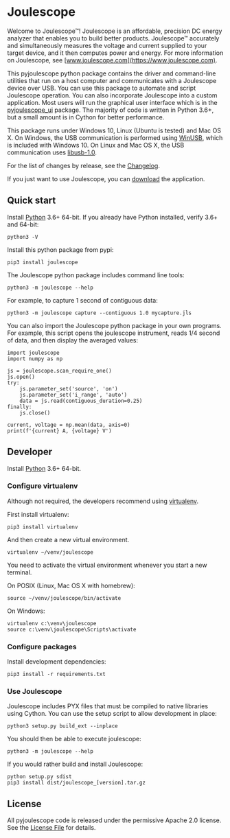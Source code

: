 
# Joulescope

Welcome to Joulescope™!  Joulescope is an affordable, precision DC energy 
analyzer that enables you to build better products. 
Joulescope™ accurately and simultaneously measures the voltage and current 
supplied to your target device, and it then computes power and energy. 
For more information on Joulescope, see 
[www.joulescope.com](https://www.joulescope.com).

This pyjoulescope python package contains the driver and command-line 
utilities that  run on a host computer and communicates with a Joulescope 
device over USB. You can use this package to automate and script Joulescope 
operation. You can also incorporate Joulescope into a custom application.
Most users will run the graphical user interface which is in the 
[pyjoulescope_ui](https://github.com/jetperch/pyjoulescope_ui) package. 
The majority of code is written in Python 3.6+, but a small amount is in 
Cython for better performance. 

This package runs under Windows 10, Linux (Ubuntu is tested) and Mac OS X.
On Windows, the USB communication is performed using 
[WinUSB](https://docs.microsoft.com/en-us/windows-hardware/drivers/usbcon/winusb),
which is included with Windows 10.
On Linux and Mac OS X, the USB communication uses 
[libusb-1.0](https://libusb.info/).

For the list of changes by release, see the [Changelog](CHANGELOG.md).

If you just want to use Joulescope, you can 
[download](https://www.joulescope.com/download) the application.


## Quick start

Install [Python](https://www.python.org/) 3.6+ 64-bit.  If you already have
Python installed, verify 3.6+ and 64-bit:

    python3 -V

Install this python package from pypi:

    pip3 install joulescope

The Joulescope python package includes command line tools:

    python3 -m joulescope --help
    
For example, to capture 1 second of contiguous data:

    python3 -m joulescope capture --contiguous 1.0 mycapture.jls
    
You can also import the Joulescope python package in your own programs.
For example, this script opens the joulescope instrument, reads 1/4 second 
of data, and then display the averaged values:

    import joulescope
    import numpy as np

    js = joulescope.scan_require_one()
    js.open()
    try:
        js.parameter_set('source', 'on')
        js.parameter_set('i_range', 'auto')
        data = js.read(contiguous_duration=0.25)
    finally:
        js.close()

    current, voltage = np.mean(data, axis=0)
    print(f'{current} A, {voltage} V')


## Developer

Install [Python](https://www.python.org/) 3.6+ 64-bit. 


### Configure virtualenv

Although not required, the developers recommend using 
[virtualenv](https://virtualenv.pypa.io/en/latest/).

First install virtualenv:

    pip3 install virtualenv
    
And then create a new virtual environment.

    virtualenv ~/venv/joulescope

You need to activate the virtual environment whenever you start
a new terminal.
    
On POSIX (Linux, Mac OS X with homebrew):

    source ~/venv/joulescope/bin/activate
    
On Windows:

    virtualenv c:\venv\joulescope
    source c:\venv\joulescope\Scripts\activate

### Configure packages
    
Install development dependencies:

    pip3 install -r requirements.txt


### Use Joulescope
    
Joulescope includes PYX files that must be compiled to native libraries using
Cython. You can use the setup script to allow development in place:

    python3 setup.py build_ext --inplace
    
You should then be able to execute joulescope:

    python3 -m joulescope --help
    
If you would rather build and install Joulescope:

    python setup.py sdist
    pip3 install dist/joulescope_[version].tar.gz


## License

All pyjoulescope code is released under the permissive Apache 2.0 license.
See the [License File](LICENSE.txt) for details.
